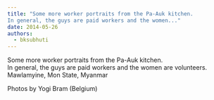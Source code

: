 ```yaml
---
title: "Some more worker portraits from the Pa-Auk kitchen.
In general, the guys are paid workers and the women..."
date: 2014-05-26
authors: 
  - bksubhuti
---
```


Some more worker portraits from the Pa-Auk kitchen.  
In general, the guys are paid workers and the women are volunteers.  
Mawlamyine, Mon State, Myanmar  
  
Photos by Yogi Bram (Belgium)  
﻿

